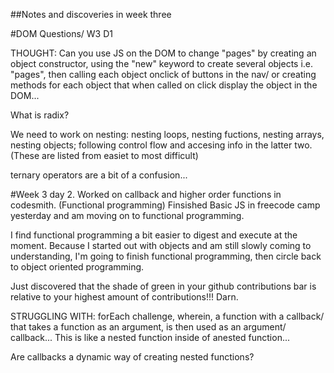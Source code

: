 ##Notes and discoveries in week three

#DOM Questions/ W3 D1

THOUGHT: Can you use JS on the DOM to change "pages" by creating an object constructor, using the "new" keyword to create several objects i.e. "pages", then calling each object onclick of buttons in the nav/ or creating methods for each object that when called on click display the object in the DOM...

What is radix? 

We need to work on nesting: nesting loops, nesting fuctions, nesting arrays, nesting objects; following control flow and accesing info in the latter two. (These are listed from easiet to most difficult)

ternary operators are a bit of a confusion...

#Week 3 day 2.
Worked on callback and higher order functions in codesmith. (Functional programming)
Finsished Basic JS in freecode camp yesterday and am moving on to functional programming.

I find functional programming a bit easier to digest and execute at the moment. Because I started out with objects and am still slowly coming to understanding, I'm going to finish functional programming, then circle back to object oriented programming. 

Just discovered that the shade of green in your github contributions bar is relative to your highest amount of contributions!!! Darn. 

STRUGGLING WITH: forEach challenge, wherein, a function with a callback/ that takes a function as an argument,  is then used as an argument/ callback... This is like a nested function inside of anested function...


Are callbacks a dynamic way of creating nested functions? 